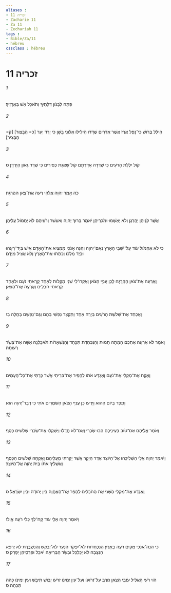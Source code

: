 ```yaml
---
aliases : 
- זכריה 11
- Zacharie 11
- Za 11
- Zechariah 11
tags : 
- Bible/Za/11
- hébreu
cssclass : hébreu
---
```


# זכריה 11

###### 1
פְּתַח לְבָנֹון דְּלָתֶיךָ וְתֹאכַל אֵשׁ בַּאֲרָזֶיךָ׃
###### 2
הֵילֵל בְּרֹושׁ כִּי־נָפַל אֶרֶז אֲשֶׁר אַדִּרִים שֻׁדָּדוּ הֵילִילוּ אַלֹּונֵי בָשָׁן כִּי יָרַד יַעַר [כ= הַבָּצוּר] [ק= הַבָּצִיר]׃
###### 3
קֹול יִלְלַת הָרֹעִים כִּי שֻׁדְּדָה אַדַּרְתָּם קֹול שַׁאֲגַת כְּפִירִים כִּי שֻׁדַּד גְּאֹון הַיַּרְדֵּן׃ ס
###### 4
כֹּה אָמַר יְהוָה אֱלֹהָי רְעֵה אֶת־צֹאן הַהֲרֵגָה׃
###### 5
אֲשֶׁר קֹנֵיהֶן יַהֲרְגֻן וְלֹא יֶאְשָׁמוּ וּמֹכְרֵיהֶן יֹאמַר בָּרוּךְ יְהוָה וַאעְשִׁר וְרֹעֵיהֶם לֹא יַחְמֹול עֲלֵיהֶן׃
###### 6
כִּי לֹא אֶחְמֹול עֹוד עַל־יֹשְׁבֵי הָאָרֶץ נְאֻם־יְהוָה וְהִנֵּה אָנֹכִי מַמְצִיא אֶת־הָאָדָם אִישׁ בְּיַד־רֵעֵהוּ וּבְיַד מַלְכֹּו וְכִתְּתוּ אֶת־הָאָרֶץ וְלֹא אַצִּיל מִיָּדָם׃
###### 7
וָאֶרְעֶה אֶת־צֹאן הַהֲרֵגָה לָכֵן עֲנִיֵּי הַצֹּאן וָאֶקַּח־לִי שְׁנֵי מַקְלֹות לְאַחַד קָרָאתִי נֹעַם וּלְאַחַד קָרָאתִי חֹבְלִים וָאֶרְעֶה אֶת־הַצֹּאן׃
###### 8
וָאַכְחִד אֶת־שְׁלֹשֶׁת הָרֹעִים בְּיֶרַח אֶחָד וַתִּקְצַר נַפְשִׁי בָּהֶם וְגַם־נַפְשָׁם בָּחֲלָה בִי׃
###### 9
וָאֹמַר לֹא אֶרְעֶה אֶתְכֶם הַמֵּתָה תָמוּת וְהַנִּכְחֶדֶת תִּכָּחֵד וְהַנִּשְׁאָרֹות תֹּאכַלְנָה אִשָּׁה אֶת־בְּשַׂר רְעוּתָהּ׃
###### 10
וָאֶקַּח אֶת־מַקְלִי אֶת־נֹעַם וָאֶגְדַּע אֹתֹו לְהָפֵיר אֶת־בְּרִיתִי אֲשֶׁר כָּרַתִּי אֶת־כָּל־הָעַמִּים׃
###### 11
וַתֻּפַר בַּיֹּום הַהוּא וַיֵּדְעוּ כֵן עֲנִיֵּי הַצֹּאן הַשֹּׁמְרִים אֹתִי כִּי דְבַר־יְהוָה הוּא׃
###### 12
וָאֹמַר אֲלֵיהֶם אִם־טֹוב בְּעֵינֵיכֶם הָבוּ שְׂכָרִי וְאִם־לֹא חֲדָלוּ וַיִּשְׁקְלוּ אֶת־שְׂכָרִי שְׁלֹשִׁים כָּסֶף׃
###### 13
וַיֹּאמֶר יְהוָה אֵלַי הַשְׁלִיכֵהוּ אֶל־הַיֹּוצֵר אֶדֶר הַיְקָר אֲשֶׁר יָקַרְתִּי מֵעֲלֵיהֶם וָאֶקְחָה שְׁלֹשִׁים הַכֶּסֶף וָאַשְׁלִיךְ אֹתֹו בֵּית יְהוָה אֶל־הַיֹּוצֵר׃
###### 14
וָאֶגְדַּע אֶת־מַקְלִי הַשֵּׁנִי אֵת הַחֹבְלִים לְהָפֵר אֶת־הָאַחֲוָה בֵּין יְהוּדָה וּבֵין יִשְׂרָאֵל׃ ס
###### 15
וַיֹּאמֶר יְהוָה אֵלָי עֹוד קַח־לְךָ כְּלִי רֹעֶה אֱוִלִי׃
###### 16
כִּי הִנֵּה־אָנֹכִי מֵקִים רֹעֶה בָּאָרֶץ הַנִּכְחָדֹות לֹא־יִפְקֹד הַנַּעַר לֹא־יְבַקֵּשׁ וְהַנִּשְׁבֶּרֶת לֹא יְרַפֵּא הַנִּצָּבָה לֹא יְכַלְכֵּל וּבְשַׂר הַבְּרִיאָה יֹאכַל וּפַרְסֵיהֶן יְפָרֵק׃ ס
###### 17
הֹוי רֹעִי הָאֱלִיל עֹזְבִי הַצֹּאן חֶרֶב עַל־זְרֹועֹו וְעַל־עֵין יְמִינֹו זְרֹעֹו יָבֹושׁ תִּיבָשׁ וְעֵין יְמִינֹו כָּהֹה תִכְהֶה׃ ס
